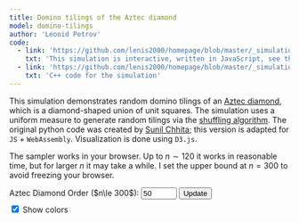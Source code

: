 ```yaml
---
title: Domino tilings of the Aztec diamond
model: domino-tilings
author: 'Leonid Petrov'
code:
  - link: 'https://github.com/lenis2000/homepage/blob/master/_simulations/domino_tilings/2025-02-02-aztec-uniform.md'
    txt: 'This simulation is interactive, written in JavaScript, see the source code of this page at the link'
  - link: 'https://github.com/lenis2000/homepage/blob/master/_simulations/domino_tilings/2025-02-02-aztec-uniform.cpp'
    txt: 'C++ code for the simulation'
---
```


<style>
  /* Ensure the SVG scales fully on wide screens and remains responsive on mobile */
  #aztec-svg {
    width: 100%;
    height: 80vh; /* Use 80% of viewport height on large screens */
    vertical-align: top; /* Align media to the top */
  }
  @media (max-width: 576px) {
    #aztec-svg {
      height: 60vh; /* Reduce height on smaller devices */
      vertical-align: top; /* Maintain top alignment on mobile */
    }
  }
</style>

<script src="{{site.url}}/js/d3.v7.min.js"></script>
<script src="/js/2025-02-02-aztec-uniform.js"></script>

This simulation demonstrates random domino tilings of an <a href="https://mathworld.wolfram.com/AztecDiamond.html">Aztec diamond</a>, which is a diamond-shaped union of unit squares. The simulation uses a uniform measure to generate random tilings via the <a href="https://arxiv.org/abs/math/0111034">shuffling algorithm</a>. The original python code was created by <a href="https://www.durham.ac.uk/staff/sunil-chhita/">Sunil Chhita</a>; this version is adapted for <code>JS</code> + <code>WebAssembly</code>. Visualization is done using <code>D3.js</code>.

The sampler works in your browser. Up to $n \sim 120$ it works in reasonable time, but for larger $n$ it may take a while.
I set the upper bound at $n=300$ to avoid freezing your browser.

<!-- Controls to change n -->
<div style="margin-bottom: 10px;">
  <label for="n-input">Aztec Diamond Order ($n\le 300$): </label>
  <!-- Updated input: starting value 50, even numbers only (step=2), three-digit window (size=3), maximum 300 -->
  <input id="n-input" type="number" value="50" min="2" step="2" max="300" size="3">
  <button id="update-btn">Update</button>

  <!-- Color toggle -->
  <div style="margin-top: 8px;">
    <label for="color-toggle">
      <input type="checkbox" id="color-toggle" checked> Show colors
    </label>
  </div>
</div>

<!-- Progress indicator (polling progress from the C++ code via getProgress) -->
<div id="progress-indicator" style="margin-bottom: 10px; font-weight: bold;"></div>

<div class="row">
  <div class="col-12">
    <!-- The SVG now scales with the container.
         Its height is controlled via CSS for larger screens and mobile devices alike. -->
    <svg id="aztec-svg"></svg>
  </div>
</div>
<script>
Module.onRuntimeInitialized = async function() {
  // Wrap exported functions asynchronously.
  const simulateAztec = Module.cwrap('simulateAztec', 'number', ['number'], {async: true});
  const freeString = Module.cwrap('freeString', null, ['number']);
  const getProgress = Module.cwrap('getProgress', 'number', []);

  const svg = d3.select("#aztec-svg");
  const progressElem = document.getElementById("progress-indicator");
  const inputField = document.getElementById("n-input");
  let progressInterval;
  let useColors = true; // Track coloring state
  let currentDominoes = []; // Store current dominoes for toggling colors
  let isProcessing = false; // Flag to prevent multiple simultaneous updates
  let lastValue = parseInt(inputField.value, 10); // Track last processed value

  // Start polling the progress counter from C++.
  function startProgressPolling() {
    progressElem.innerText = "Sampling... (0%)";
    progressInterval = setInterval(() => {
      const progress = getProgress();
      progressElem.innerText = "Sampling... (" + progress + "%)";
      if (progress >= 100) {
        clearInterval(progressInterval);
      }
    }, 100);
  }

  // Handle color toggle - only toggle colors, don't resample
  document.getElementById("color-toggle").addEventListener("change", function() {
    useColors = this.checked;
    if (currentDominoes.length > 0) {
      renderDominoes(currentDominoes);
    }
  });

  // Render the dominoes with or without colors
  function renderDominoes(dominoes) {
    // Compute bounding box of dominoes.
    const minX = d3.min(dominoes, d => d.x);
    const minY = d3.min(dominoes, d => d.y);
    const maxX = d3.max(dominoes, d => d.x + d.w);
    const maxY = d3.max(dominoes, d => d.y + d.h);
    const widthDominoes = maxX - minX;
    const heightDominoes = maxY - minY;

    // Use the computed dimensions of the SVG (which now scales with the container).
    const bbox = svg.node().getBoundingClientRect();
    const svgWidth = bbox.width;
    const svgHeight = bbox.height;
    svg.attr("viewBox", "0 0 " + svgWidth + " " + svgHeight);

    const scale = Math.min(svgWidth / widthDominoes, svgHeight / heightDominoes) * 0.9;
    const translateX = (svgWidth - widthDominoes * scale) / 2 - minX * scale;
    const translateY = (svgHeight - heightDominoes * scale) / 2 - minY * scale;

    // Clear previous rendering
    svg.selectAll("g").remove();

    // Append a group for the dominoes.
    const group = svg.append("g")
                    .attr("transform", "translate(" + translateX + "," + translateY + ") scale(" + scale + ")");

    // Render each domino piece.
    group.selectAll("rect")
        .data(dominoes)
        .enter()
        .append("rect")
        .attr("x", d => d.x)
        .attr("y", d => d.y)
        .attr("width", d => d.w)
        .attr("height", d => d.h)
        .attr("fill", d => useColors ? d.color : "#eee") // Use color from data or gray if colors disabled
        .attr("stroke", "#000")
        .attr("stroke-width", 0.5);
  }

  // Update the visualization for a given n.
  async function updateVisualization(n) {
    // If already processing, don't start another one
    if (isProcessing) return;

    isProcessing = true;

    // Clear any previous simulation.
    svg.selectAll("g").remove();
    // Start the progress indicator.
    startProgressPolling();

    try {
      // Await the asynchronous simulation.
      const ptr = await simulateAztec(n);
      const jsonStr = Module.UTF8ToString(ptr);
      freeString(ptr);

      try {
        currentDominoes = JSON.parse(jsonStr); // Store for later toggling
      } catch (e) {
        console.error("Error parsing JSON:", e, jsonStr);
        progressElem.innerText = "Error during sampling";
        clearInterval(progressInterval);
        isProcessing = false;
        return;
      }

      // Render the dominoes
      renderDominoes(currentDominoes);

      // Clear progress indicator once done.
      progressElem.innerText = "";

      // Update last processed value
      lastValue = n;
    } catch (error) {
      console.error("Error in updateVisualization:", error);
      progressElem.innerText = "Error during sampling";
      clearInterval(progressInterval);
    } finally {
      isProcessing = false;
    }
  }

  // Validate and process the input
  function processInput() {
    const n = parseInt(inputField.value, 10);

    // Skip if the value hasn't changed
    if (n === lastValue) return;

    // Check for a valid positive even number.
    if (isNaN(n) || n < 2) {
      progressElem.innerText = "Please enter a valid positive even number for n (n ≥ 2).";
      return;
    }
    if (n % 2 !== 0) {
      progressElem.innerText = "Please enter an even number for n.";
      return;
    }
    if (n > 300) {
      progressElem.innerText = "Please enter a number no greater than 300.";
      return;
    }

    updateVisualization(n);
  }

  // Set up event listeners for input changes
  inputField.addEventListener("input", processInput);
  inputField.addEventListener("change", processInput);

  // Make sure the update button always triggers a new sample, even if value hasn't changed
  document.getElementById("update-btn").addEventListener("click", function() {
    // Force a resample even if the value hasn't changed
    updateVisualization(parseInt(inputField.value, 10));
  });

  // Run an initial simulation.
  const initialN = parseInt(inputField.value, 10);
  updateVisualization(initialN);
};
</script>
